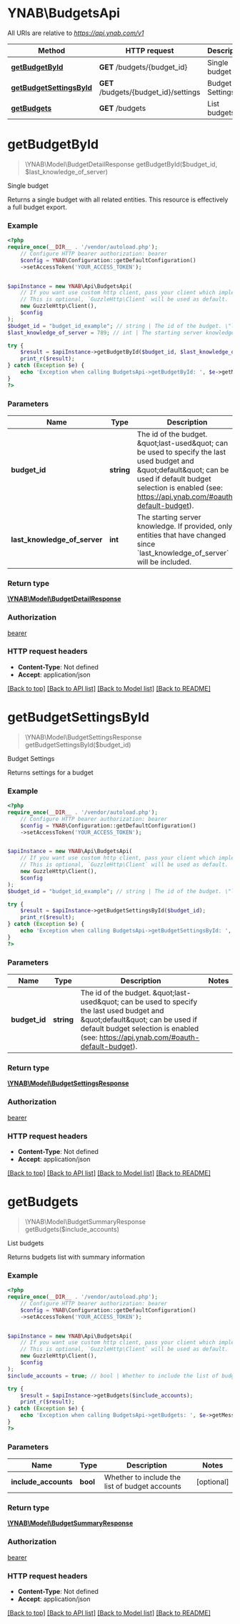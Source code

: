 # YNAB\BudgetsApi

All URIs are relative to *https://api.ynab.com/v1*

Method | HTTP request | Description
------------- | ------------- | -------------
[**getBudgetById**](BudgetsApi.md#getbudgetbyid) | **GET** /budgets/{budget_id} | Single budget
[**getBudgetSettingsById**](BudgetsApi.md#getbudgetsettingsbyid) | **GET** /budgets/{budget_id}/settings | Budget Settings
[**getBudgets**](BudgetsApi.md#getbudgets) | **GET** /budgets | List budgets

# **getBudgetById**
> \YNAB\Model\BudgetDetailResponse getBudgetById($budget_id, $last_knowledge_of_server)

Single budget

Returns a single budget with all related entities.  This resource is effectively a full budget export.

### Example
```php
<?php
require_once(__DIR__ . '/vendor/autoload.php');
    // Configure HTTP bearer authorization: bearer
    $config = YNAB\Configuration::getDefaultConfiguration()
    ->setAccessToken('YOUR_ACCESS_TOKEN');


$apiInstance = new YNAB\Api\BudgetsApi(
    // If you want use custom http client, pass your client which implements `GuzzleHttp\ClientInterface`.
    // This is optional, `GuzzleHttp\Client` will be used as default.
    new GuzzleHttp\Client(),
    $config
);
$budget_id = "budget_id_example"; // string | The id of the budget. \"last-used\" can be used to specify the last used budget and \"default\" can be used if default budget selection is enabled (see: https://api.ynab.com/#oauth-default-budget).
$last_knowledge_of_server = 789; // int | The starting server knowledge.  If provided, only entities that have changed since `last_knowledge_of_server` will be included.

try {
    $result = $apiInstance->getBudgetById($budget_id, $last_knowledge_of_server);
    print_r($result);
} catch (Exception $e) {
    echo 'Exception when calling BudgetsApi->getBudgetById: ', $e->getMessage(), PHP_EOL;
}
?>
```

### Parameters

Name | Type | Description  | Notes
------------- | ------------- | ------------- | -------------
 **budget_id** | **string**| The id of the budget. \&quot;last-used\&quot; can be used to specify the last used budget and \&quot;default\&quot; can be used if default budget selection is enabled (see: https://api.ynab.com/#oauth-default-budget). |
 **last_knowledge_of_server** | **int**| The starting server knowledge.  If provided, only entities that have changed since &#x60;last_knowledge_of_server&#x60; will be included. | [optional]

### Return type

[**\YNAB\Model\BudgetDetailResponse**](../Model/BudgetDetailResponse.md)

### Authorization

[bearer](../../README.md#bearer)

### HTTP request headers

 - **Content-Type**: Not defined
 - **Accept**: application/json

[[Back to top]](#) [[Back to API list]](../../README.md#documentation-for-api-endpoints) [[Back to Model list]](../../README.md#documentation-for-models) [[Back to README]](../../README.md)

# **getBudgetSettingsById**
> \YNAB\Model\BudgetSettingsResponse getBudgetSettingsById($budget_id)

Budget Settings

Returns settings for a budget

### Example
```php
<?php
require_once(__DIR__ . '/vendor/autoload.php');
    // Configure HTTP bearer authorization: bearer
    $config = YNAB\Configuration::getDefaultConfiguration()
    ->setAccessToken('YOUR_ACCESS_TOKEN');


$apiInstance = new YNAB\Api\BudgetsApi(
    // If you want use custom http client, pass your client which implements `GuzzleHttp\ClientInterface`.
    // This is optional, `GuzzleHttp\Client` will be used as default.
    new GuzzleHttp\Client(),
    $config
);
$budget_id = "budget_id_example"; // string | The id of the budget. \"last-used\" can be used to specify the last used budget and \"default\" can be used if default budget selection is enabled (see: https://api.ynab.com/#oauth-default-budget).

try {
    $result = $apiInstance->getBudgetSettingsById($budget_id);
    print_r($result);
} catch (Exception $e) {
    echo 'Exception when calling BudgetsApi->getBudgetSettingsById: ', $e->getMessage(), PHP_EOL;
}
?>
```

### Parameters

Name | Type | Description  | Notes
------------- | ------------- | ------------- | -------------
 **budget_id** | **string**| The id of the budget. \&quot;last-used\&quot; can be used to specify the last used budget and \&quot;default\&quot; can be used if default budget selection is enabled (see: https://api.ynab.com/#oauth-default-budget). |

### Return type

[**\YNAB\Model\BudgetSettingsResponse**](../Model/BudgetSettingsResponse.md)

### Authorization

[bearer](../../README.md#bearer)

### HTTP request headers

 - **Content-Type**: Not defined
 - **Accept**: application/json

[[Back to top]](#) [[Back to API list]](../../README.md#documentation-for-api-endpoints) [[Back to Model list]](../../README.md#documentation-for-models) [[Back to README]](../../README.md)

# **getBudgets**
> \YNAB\Model\BudgetSummaryResponse getBudgets($include_accounts)

List budgets

Returns budgets list with summary information

### Example
```php
<?php
require_once(__DIR__ . '/vendor/autoload.php');
    // Configure HTTP bearer authorization: bearer
    $config = YNAB\Configuration::getDefaultConfiguration()
    ->setAccessToken('YOUR_ACCESS_TOKEN');


$apiInstance = new YNAB\Api\BudgetsApi(
    // If you want use custom http client, pass your client which implements `GuzzleHttp\ClientInterface`.
    // This is optional, `GuzzleHttp\Client` will be used as default.
    new GuzzleHttp\Client(),
    $config
);
$include_accounts = true; // bool | Whether to include the list of budget accounts

try {
    $result = $apiInstance->getBudgets($include_accounts);
    print_r($result);
} catch (Exception $e) {
    echo 'Exception when calling BudgetsApi->getBudgets: ', $e->getMessage(), PHP_EOL;
}
?>
```

### Parameters

Name | Type | Description  | Notes
------------- | ------------- | ------------- | -------------
 **include_accounts** | **bool**| Whether to include the list of budget accounts | [optional]

### Return type

[**\YNAB\Model\BudgetSummaryResponse**](../Model/BudgetSummaryResponse.md)

### Authorization

[bearer](../../README.md#bearer)

### HTTP request headers

 - **Content-Type**: Not defined
 - **Accept**: application/json

[[Back to top]](#) [[Back to API list]](../../README.md#documentation-for-api-endpoints) [[Back to Model list]](../../README.md#documentation-for-models) [[Back to README]](../../README.md)

